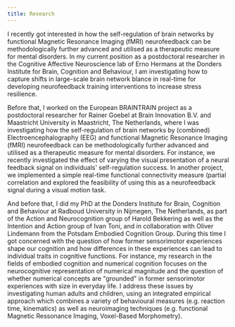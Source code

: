 ```yaml
---
title: Research
---
```


I recently got interested in how the self-regulation of brain networks by
functional Magnetic Resonance Imaging (fMRI) neurofeedback can be
methodologically further advanced and utilised as a therapeutic measure for
mental disorders. In my current position as a postdoctoral researcher in the
Cognitive Affective Neuroscience lab of Erno Hermans at the Donders Institute
for Brain, Cognition and Behaviour, I am investigating how to capture shifts
in large-scale brain network blance in real-time for developing neurofeedback
training interventions to increase stress resilience.

Before that, I worked on the European BRAINTRAIN project as a postdoctoral
researcher for Rainer Goebel at Brain Innovation B.V. and Maastricht University
in Maastricht, The Netherlands, where I was investigating how the
self-regulation of brain networks by (combined) Electroencephalography (EEG)
and functional Magnetic Resonance Imaging (fMRI) neurofeedback can be
methodologically further advanced and utilised as a therapeutic measure for
mental disorders. For instance, we recently investigated the effect of varying
the visual presentation of a neural feedback signal on individuals'
self-regulation success. In another project, we implemented a simple real-time
functional connectivity measure (partial correlation and explored the
feasibility of using this as a neurofeedback signal during a visual motion
task.

And before that, I did my PhD at the Donders Institute for Brain, Cognition
and Behaviour at Radboud University in Nijmegen, The Netherlands, as part of
the Action and
Neurocognition group of Harold Bekkering as well as the Intention and Action
group of Ivan Toni, and in collaboration with Oliver Lindemann from the Potsdam
Embodied Cognition Group. During this time I got concerned with the question of
how former sensorimotor experiences shape our cognition and how differences in
these experiences can lead to individual traits in cognitive functions. For
instance, my research in the fields of embodied cognition and numerical
cognition focuses on the neurocognitive representation of numerical magnitude
and the question of whether numerical concepts are "grounded" in former
sensorimotor experiences with size in everyday life. I address these issues by
investigating human adults and children, using an integrated empirical approach
which combines a variety of behavioural measures (e.g. reaction time,
kinematics) as well as neuroimaging techniques (e.g. functional Magnetic
Ressonance Imaging, Voxel-Based Morphometry).

